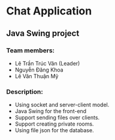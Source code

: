 # Chat Application
## Java Swing project
### Team members:
* Lê Trần Trúc Vân (Leader)
* Nguyễn Đăng Khoa
* Lê Văn Thuận Mỹ

### Description:
* Using socket and server-client model.
* Java Swing for the front-end
* Support sending files over clients.
* Support creating private rooms.
* Using file json for the database.
